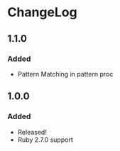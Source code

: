 # ChangeLog

## 1.1.0
### Added
 - Pattern Matching in pattern proc

## 1.0.0
### Added
 - Released!
 - Ruby 2.7.0 support
